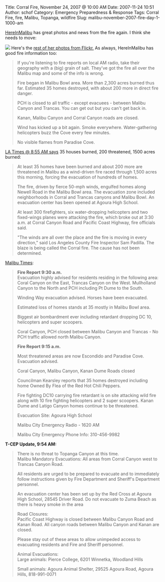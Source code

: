 Title: Corral Fire, November 24, 2007 @ 10:00 AM
Date: 2007-11-24 10:51
Author: schof
Category: Emergency Preparedness &amp; Response
Tags: Corral Fire, fire, Malibu, Topanga, wildfire
Slug: malibu-november-2007-fire-day-1-1000-am

[HereInMalibu](http://www.laobserved.com/malibu/) has great photos and
news from the fire again. I think she needs to move:  

[![](http://farm3.static.flickr.com/2341/2059956252_30ad58ad22.jpg)](http://www.flickr.com/photo_zoom.gne?id=2059956252&size=m)
Here's the [rest of her photos from
Flickr.](http://www.flickr.com/photos/38952296@N00/) As always,
HereInMalibu has good fire information too:

> If you're listening to fire reports on local AM radio, take their
> geography with a (big) grain of salt. They've got the fire all over
> the Malibu map and some of the info is wrong.
>
> Fire began in Malibu Bowl area. More than 2,300 acres burned thus far.
> Estimated 35 homes destroyed, with about 200 more in direct fire
> danger.
>
> PCH is closed to all traffic - except evacuees - between Malibu Canyon
> and Trancas. You can get out but you can't get back in.
>
> Kanan, Malibu Canyon and Corral Canyon roads are closed.
>
> Wind has kicked up a bit again. Smoke everywhere. Water-gathering
> helicopters buzz the Cove every few minutes.
>
> No visible flames from Paradise Cove.

[LA Times @ 8:55 AM
says](http://www.latimes.com/news/local/la-me-fire24,0,4474607.story?coll=la-home-center)
35 houses burned, 200 threatened, 1500 acres burned:

> At least 35 homes have been burned and about 200 more are threatened
> in Malibu as a wind-driven fire raced through 1,500 acres this
> morning, forcing the evacuation of hundreds of homes.
>
> The fire, driven by fierce 50-mph winds, engulfed homes along Newell
> Road in the Malibu Bowl area. The evacuation zone included
> neighborhoods in Corral and Trancas canyons and Malibu Bowl. An
> evacuation center has been opened at Agoura High School.
>
> At least 300 firefighters, six water-dropping helicopters and two
> fixed-wings planes were attacking the fire, which broke out at 3:30
> a.m. at Corral Canyon Road and Pacific Coast Highway, fire officials
> said.
>
> "The winds are all over the place and the fire is moving in every
> direction," said Los Angeles County Fire Inspector Sam Padilla. The
> blaze is being called the Corral fire. The cause has not been
> determined.

[Malibu
Times](http://www.malibutimes.com/articles/2007/11/24/news_flash/flash1.txt):

> **Fire Report 9:30 a.m.**  
>  Evacuation highly advised for residents residing in the following
> area: Coral Canyon on the East, Trancas Canyon on the West.
> Mullholland Canyon to the North and PCH including Pt Dume to the
> South.
>
> Winding Way evacuation advised. Horses have been evacuated.
>
> Estimated loss of homes stands at 35 mostly in Malibu Bowl area.
>
> Biggest air bombardment ever including retardant dropping DC 10,
> helicopters and super scoopers.
>
> Coral Canyon, PCH closed between Malibu Canyon and Trancas - No PCH
> traffic allowed north Malibu Canyon.
>
> **Fire Report 9:15 a.m.**
>
> Most threatened areas are now Escondido and Paradise Cove. Evacuation
> advised.
>
> Coral Canyon, Malibu Canyon, Kanan Dume Roads closed
>
> Councilman Kearsley reports that 35 homes destroyed including home
> Owned By Flea of the Red Hot Chili Peppers.
>
> Fire fighting DC10 carrying fire retardant is on site attacking wild
> fire along with 10 fire fighting helicopters and 2 super scoopers.
> Kanan Dume and Latigo Canyon homes continue to be threatened.
>
> Evacuation Site: Agoura High School
>
> Malibu City Emergency Radio - 1620 AM
>
> Malibu City Emergency Phone Info: 310-456-9982

**T-CEP Update, 9:54 AM:**

> There is no threat to Topanga Canyon at this time.  
>  Malibu Mandatory Evacuations: All areas from Corral Canyon west to
> Trancas Canyon Road.
>
> All residents are urged to be prepared to evacuate and to immediately
> follow instructions given by Fire Department and Sheriff's Department
> personnel.
>
> An evacuation center has been set up by the Red Cross at Agoura High
> School, 28545 Driver Road. Do not evacuate to Zuma Beach as there is
> heavy smoke in the area
>
> Road Closures:  
>  Pacific Coast Highway is closed between Malibu Canyon Road and Kanan
> Road. All canyon roads between Malibu Canyon and Kanan are closed.
>
> Please stay out of these areas to allow unimpeded access to evacuating
> residents and Fire and Sheriff personnel.
>
> Animal Evacuations:  
>  Large animals: Pierce College, 6201 Winnetka, Woodland Hills
>
> Small animals: Agoura Animal Shelter, 29525 Agoura Road, Agoura Hills,
> 818-991-0071

